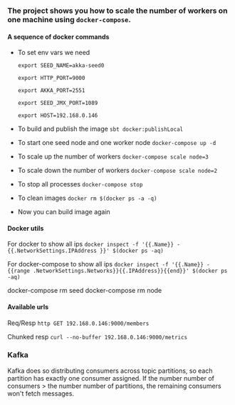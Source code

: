

### The project shows you how to scale the number of workers on one machine using `docker-compose`. ###

#### A sequence of docker commands ####
  
  * To set env vars we need
    
    `export SEED_NAME=akka-seed0`

    `export HTTP_PORT=9000`
    
    `export AKKA_PORT=2551`
    
    `export SEED_JMX_PORT=1089`
    
    `export HOST=192.168.0.146`
  
  * To build and publish the image `sbt docker:publishLocal`

  * To start one seed node and one worker node `docker-compose up -d`
     
  * To scale up the number of workers `docker-compose scale node=3`
   
  * To scale down the number of workers `docker-compose scale node=2`
  
  * To stop all processes `docker-compose stop`

  * To clean images `docker rm $(docker ps -a -q)`
  
  * Now you can build image again       

#### Docker utils ####
  
  For docker to show all ips `docker inspect -f '{{.Name}} - {{.NetworkSettings.IPAddress }}' $(docker ps -aq)`
  
  For docker-compose to show all ips `docker inspect -f '{{.Name}} - {{range .NetworkSettings.Networks}}{{.IPAddress}}{{end}}' $(docker ps -aq)`


  docker-compose rm seed
  docker-compose rm node

#### Available urls ####

  Req/Resp `http GET 192.168.0.146:9000/members`

  Chunked resp `curl --no-buffer 192.168.0.146:9000/metrics`
  
  
### Kafka ###

Kafka does so distributing consumers across topic partitions, so each partition has exactly one consumer assigned. 
If the number number of consumers > the number number of partitions, the remaining consumers won't fetch messages.